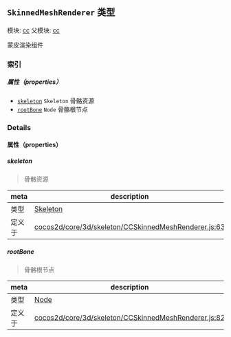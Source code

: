 ## `SkinnedMeshRenderer` 类型



模块: [cc](../modules/cc.md)
父模块: [cc](../modules/cc.md)


蒙皮渲染组件



### 索引

##### 属性（properties）

  - [`skeleton`](#skeleton) `Skeleton` 骨骼资源
  - [`rootBone`](#rootbone) `Node` 骨骼根节点





### Details


#### 属性（properties）


##### skeleton

> 骨骼资源

| meta | description |
|------|-------------|
| 类型 | <a href="../classes/Skeleton.html" class="crosslink">Skeleton</a> |
| 定义于 | [cocos2d/core/3d/skeleton/CCSkinnedMeshRenderer.js:63](https://github.com/cocos-creator/engine/blob/75ac6640e7f40c3c34c913047be42ae5f8a96d74/cocos2d/core/3d/skeleton/CCSkinnedMeshRenderer.js#L63) |



##### rootBone

> 骨骼根节点

| meta | description |
|------|-------------|
| 类型 | <a href="../classes/Node.html" class="crosslink">Node</a> |
| 定义于 | [cocos2d/core/3d/skeleton/CCSkinnedMeshRenderer.js:82](https://github.com/cocos-creator/engine/blob/75ac6640e7f40c3c34c913047be42ae5f8a96d74/cocos2d/core/3d/skeleton/CCSkinnedMeshRenderer.js#L82) |






